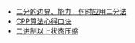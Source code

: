 - [二分的边界、能力，何时应用二分法](./20210709关于二分法的心得.md)
- [CPP算法心得口诀](./20210711CPP算法心得.md)
- [二进制以上状态压缩](./20210712二进制以上状态压缩.md)
